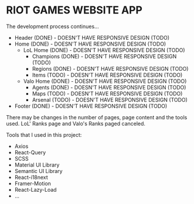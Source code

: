 # RIOT GAMES WEBSITE APP

The development process continues...

- Header (DONE) - DOESN'T HAVE RESPONSIVE DESIGN (TODO)
- Home (DONE) - DOESN'T HAVE RESPONSIVE DESIGN (TODO)
  - LoL Home (DONE) - DOESN'T HAVE RESPONSIVE DESIGN (TODO)
    - Champions (DONE) - DOESN'T HAVE RESPONSIVE DESIGN (TODO)
    - Regions (DONE) - DOESN'T HAVE RESPONSIVE DESIGN (TODO)
    - Items (TODO) - DOESN'T HAVE RESPONSIVE DESIGN (TODO)
  - Valo Home (DONE) - DOESN'T HAVE RESPONSIVE DESIGN (TODO)
    - Agents (DONE) - DOESN'T HAVE RESPONSIVE DESIGN (TODO)
    - Maps (TODO) - DOESN'T HAVE RESPONSIVE DESIGN (TODO)
    - Arsenal (TODO) - DOESN'T HAVE RESPONSIVE DESIGN (TODO)
- Footer (DONE) - DOESN'T HAVE RESPONSIVE DESIGN (TODO)

There may be changes in the number of pages, page content and the tools used.
LoL' Ranks page and Valo's Ranks paged canceled.

Tools that I used in this project:

- Axios
- React-Query
- SCSS
- Material UI Library
- Semantic UI Library
- React-i18next
- Framer-Motion
- React-Lazy-Load
- ...
